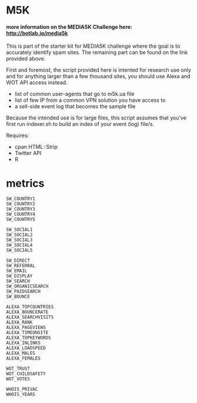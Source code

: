 # M5K

#### more information on the MEDIA5K Challenge here: http://botlab.io/media5k

This is part of the starter kit for MEDIA5K challenge where the goal is to accurately identify spam sites. The remaining part can be found on the link provided above.

First and foremost, the script provided here is intented for research use only and for anything larger than a few thousand sites, you should use Alexa and WOT API access instead.

- list of common user-agents that go to m5k.ua file
- list of few IP from a common VPN solution you have access to 
- a sell-side event log that becomes the sample file

Because the intended use is for large files, this script assumes that you've first run indexer.sh to build an index of your event (log) file/s. 

Requires: 

- cpan HTML::Strip 
- Twitter API
- R

# metrics
	
	SW_COUNTRY1
	SW_COUNTRY2
	SW_COUNTRY3
	SW_COUNTRY4
	SW_COUNTRY5

	SW_SOCIAL1
	SW_SOCIAL2
	SW_SOCIAL3
	SW_SOCIAL4
	SW_SOCIAL5

	SW_DIRECT
	SW_REFERRAL
	SW_EMAIL
	SW_DISPLAY
	SW_SEARCH
	SW_ORGANICSEARCH
	SW_PAIDSEARCH
	SW_BOUNCE

	ALEXA_TOPCOUNTRIES
	ALEXA_BOUNCERATE
	ALEXA_SEARCHVISITS
	ALEXA_RANK
	ALEXA_PAGEVIEWS
	ALEXA_TIMEONSITE
	ALEXA_TOPKEYWORDS
	ALEXA_INLINKS
	ALEXA_LOADSPEED
	ALEXA_MALES
	ALEXA_FEMALES

	WOT_TRUST
	WOT_CHILDSAFETY
	WOT_VOTES

	WHOIS_PRIVAC
	WHOIS_YEARS


